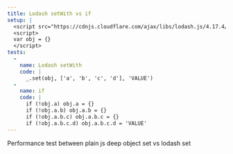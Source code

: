 ```yaml
---
title: Lodash setWith vs if
setup: |
  <script src="https://cdnjs.cloudflare.com/ajax/libs/lodash.js/4.17.4/lodash.min.js"></script>
  <script>
  var obj = {}
  </script>
tests:
  -
    name: Lodash setWith
    code: |
      _.set(obj, ['a', 'b', 'c', 'd'], 'VALUE')
  -
    name: if
    code: |
      if (!obj.a) obj.a = {}
      if (!obj.a.b) obj.a.b = {}
      if (!obj.a.b.c) obj.a.b.c = {}
      if (!obj.a.b.c.d) obj.a.b.c.d = 'VALUE'
---
```

Performance test between plain js deep object set vs lodash set
